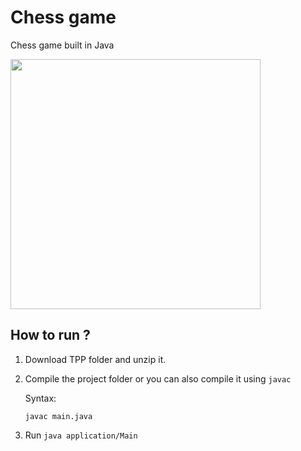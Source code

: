 # Chess game
Chess game built in Java

<img src="https://www.chess.com/bundles/web/images/offline-play/standardboard.1d6f9426.png" width="400" height="400">

## How to run ?

1. Download TPP folder and unzip it.
2. Compile the project folder or you can also compile it using `javac`

   Syntax: 
   ```
   javac main.java
   ```
3. Run `java application/Main`
